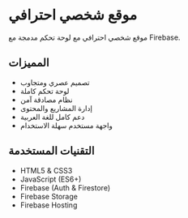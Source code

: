 # موقع شخصي احترافي

موقع شخصي احترافي مع لوحة تحكم مدمجة مع Firebase.

## المميزات
- تصميم عصري ومتجاوب
- لوحة تحكم كاملة
- نظام مصادقة آمن
- إدارة المشاريع والمحتوى
- دعم كامل للغة العربية
- واجهة مستخدم سهلة الاستخدام

## التقنيات المستخدمة
- HTML5 & CSS3
- JavaScript (ES6+)
- Firebase (Auth & Firestore)
- Firebase Storage
- Firebase Hosting
